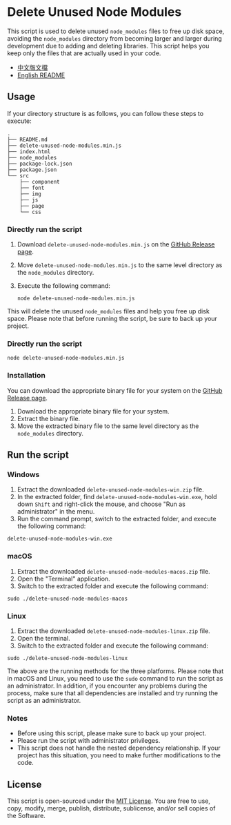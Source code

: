 # Delete Unused Node Modules

This script is used to delete unused `node_modules` files to free up disk space, avoiding the `node_modules` directory from becoming larger and larger during development due to adding and deleting libraries. This script helps you keep only the files that are actually used in your code.

- [中文版文檔](README_zh.md)
- [English README](README.md)

## Usage

If your directory structure is as follows, you can follow these steps to execute:

```
.
├── README.md
├── delete-unused-node-modules.min.js
├── index.html
├── node_modules
├── package-lock.json
├── package.json
└── src
    ├── component
    ├── font
    ├── img
    ├── js
    ├── page
    └── css
```

### Directly run the script

1. Download `delete-unused-node-modules.min.js` on the [GitHub Release page](https://github.com/tc3oliver/delete-unused-node-modules/releases).

2. Move `delete-unused-node-modules.min.js` to the same level directory as the `node_modules` directory.

3. Execute the following command:

   ```
   node delete-unused-node-modules.min.js
   ```

This will delete the unused `node_modules` files and help you free up disk space. Please note that before running the script, be sure to back up your project.

### Directly run the script

```
node delete-unused-node-modules.min.js
```

### Installation

You can download the appropriate binary file for your system on the [GitHub Release page](https://github.com/tc3oliver/delete-unused-node-modules/releases).

1. Download the appropriate binary file for your system.
2. Extract the binary file.
3. Move the extracted binary file to the same level directory as the `node_modules` directory.

## Run the script

### Windows

1. Extract the downloaded `delete-unused-node-modules-win.zip` file.
2. In the extracted folder, find `delete-unused-node-modules-win.exe`, hold down `Shift` and right-click the mouse, and choose "Run as administrator" in the menu.
3. Run the command prompt, switch to the extracted folder, and execute the following command:

```
delete-unused-node-modules-win.exe
```

### macOS

1. Extract the downloaded `delete-unused-node-modules-macos.zip` file.
2. Open the "Terminal" application.
3. Switch to the extracted folder and execute the following command:

```
sudo ./delete-unused-node-modules-macos
```

### Linux

1. Extract the downloaded `delete-unused-node-modules-linux.zip` file.
2. Open the terminal.
3. Switch to the extracted folder and execute the following command:

```
sudo ./delete-unused-node-modules-linux
```

The above are the running methods for the three platforms. Please note that in macOS and Linux, you need to use the `sudo` command to run the script as an administrator. In addition, if you encounter any problems during the process, make sure that all dependencies are installed and try running the script as an administrator.

### Notes

- Before using this script, please make sure to back up your project.
- Please run the script with administrator privileges.
- This script does not handle the nested dependency relationship. If your project has this situation, you need to make further modifications to the code.

## License

This script is open-sourced under the [MIT License](LICENSE). You are free to use, copy, modify, merge, publish, distribute, sublicense, and/or sell copies of the Software.
